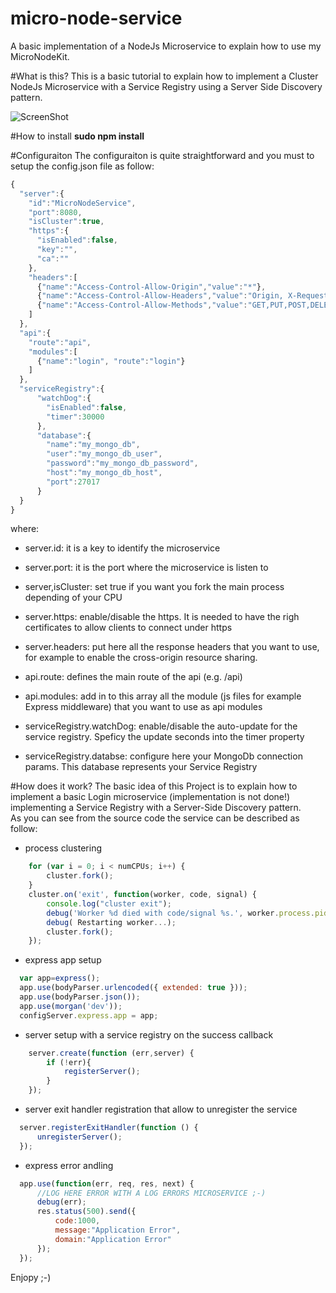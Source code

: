# micro-node-service
A basic implementation of a NodeJs Microservice to explain how to use my MicroNodeKit.

#What is this?
This is a basic tutorial to explain how to implement a Cluster NodeJs Microservice with a Service Registry 
using a Server Side Discovery pattern.

![ScreenShot](https://raw.github.com/alchimya/micro-node-service/master/MicroservicesArch.png)

#How to install
<b>sudo npm install</b>

#Configuraiton 
The configuraiton is quite straightforward and you must to setup the config.json file as follow:
```javascript
{
  "server":{
    "id":"MicroNodeService",
    "port":8080,
    "isCluster":true,
    "https":{
      "isEnabled":false,
      "key":"",
      "ca":""
    },
    "headers":[
      {"name":"Access-Control-Allow-Origin","value":"*"},
      {"name":"Access-Control-Allow-Headers","value":"Origin, X-Requested-With, Content-Type, Accept"},
      {"name":"Access-Control-Allow-Methods","value":"GET,PUT,POST,DELETE,OPTIONS"}
    ]
  },
  "api":{
    "route":"api",
    "modules":[
      {"name":"login", "route":"login"}
    ]
  },
  "serviceRegistry":{
      "watchDog":{
        "isEnabled":false,
        "timer":30000
      },
      "database":{
        "name":"my_mongo_db",
        "user":"my_mongo_db_user",
        "password":"my_mongo_db_password",
        "host":"my_mongo_db_host",
        "port":27017
      }
  }
}
```
where:
- server.id: it is a key to identify the microservice
- server.port: it is the port where the microservice is listen to
- server,isCluster: set true if you want you fork the main process depending of your CPU
- server.https: enable/disable the https. It is needed to have the righ certificates to allow clients to connect under https
- server.headers: put here all the response headers that you want to use, for example to enable the cross-origin resource sharing.

- api.route: defines the main route of the api (e.g. /api)
- api.modules: add in to this array all the module (js files for example Express middleware) that you want to use as api modules

- serviceRegistry.watchDog: enable/disable the auto-update for the service registry. Speficy the update seconds into the timer property
- serviceRegistry.databse: configure here your MongoDb connection params. This database represents your Service Registry

#How does it work?
The basic idea of this Project is to explain how to implement a basic Login microservice (implementation is not done!) implementing a Service Registry with a Server-Side Discovery pattern. 
<br/>
As you can see from the source code the service can be described as follow:
- process clustering
```javascript
    for (var i = 0; i < numCPUs; i++) {
        cluster.fork();
    }
    cluster.on('exit', function(worker, code, signal) {
        console.log("cluster exit");
        debug('Worker %d died with code/signal %s.', worker.process.pid, signal || code);
        debug( Restarting worker...);
        cluster.fork();
    });
```
- express app setup
```javascript
  var app=express();
  app.use(bodyParser.urlencoded({ extended: true }));
  app.use(bodyParser.json());
  app.use(morgan('dev'));
  configServer.express.app = app;
```

- server setup with a service registry on the success callback
```javascript
    server.create(function (err,server) {
        if (!err){
            registerServer();
        }
    }); 
```

- server exit handler registration that allow to unregister the service
```javascript
  server.registerExitHandler(function () {
      unregisterServer();
  });
```
- express error andling

```javascript
  app.use(function(err, req, res, next) {
      //LOG HERE ERROR WITH A LOG ERRORS MICROSERVICE ;-)
      debug(err);
      res.status(500).send({
          code:1000,
          message:"Application Error",
          domain:"Application Error"
      });
  });
```
Enjopy ;-)





